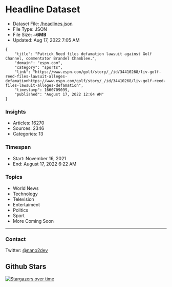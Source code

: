 # Headline Dataset

- Dataset File: [/headlines.json](https://raw.githubusercontent.com/fwd/news/master/headlines.json) 
- File Type: JSON
- File Size: ~**6MB**
- Updated: Aug 17, 2022 7:05 AM

```
{
    "title": "Patrick Reed files defamation lawsuit against Golf Channel, commentator Brandel Chamblee.",
    "domain": "espn.com",
    "category": "sports",
    "link": "https://www.espn.com/golf/story/_/id/34410268/liv-golf-reed-files-lawsuit-alleges-defamationhttps://www.espn.com/golf/story/_/id/34410268/liv-golf-reed-files-lawsuit-alleges-defamation",
    "timestamp": 1660709099,
    "published": "August 17, 2022 12:04 AM"
}
```

### Insights

- Articles: 16270
- Sources: 2346
- Categories: 13

### Timespan

- Start: November 16, 2021
- End: August 17, 2022 6:22 AM

### Topics

- World News
- Technology
- Television
- Entertaiment
- Politics
- Sport
- More Coming Soon

---

### Contact 

Twitter: [@nano2dev](https://twitter.com/nano2dev)

## Github Stars

[![Stargazers over time](https://starchart.cc/fwd/news.svg)](https://starchart.cc/fwd/news)
	